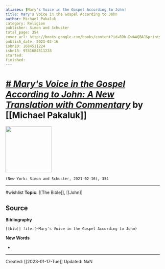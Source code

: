 ```yaml
---
aliases: [Mary's Voice in the Gospel According to John]
title: Mary's Voice in the Gospel According to John
author: Michael Pakaluk
category: Religion
publisher: Simon and Schuster
total_page: 354
cover_url: http://books.google.com/books/content?id=RDb-DwAAQBAJ&printsec=frontcover&img=1&zoom=1&edge=curl&source=gbs_api
publish_date: 2021-02-16
isbn10: 1684511224
isbn13: 9781684511228
started: 
finished: 
---
```

# *[# Mary's Voice in the Gospel According to John: A New Translation with Commentary](https://www.regnery.com/9781684513390/marys-voice-in-the-gospel-according-to-john/)* by [[Michael Pakaluk]]

<img src="http://books.google.com/books/content?id=RDb-DwAAQBAJ&printsec=frontcover&img=1&zoom=1&edge=curl&source=gbs_api" width=150>

`(New York: Simon and Schuster, 2021-02-16), 354`




--- 
#wishlist
**Topic**: [[The Bible]], [[John]]

**Source**
- 


**Bibliography**

```query
[[bib]] file:(~Mary's Voice in the Gospel According to John)
```
 

**New Words**

- 

---
Created: [[2023-01-17-Tue]]
Updated: NaN
